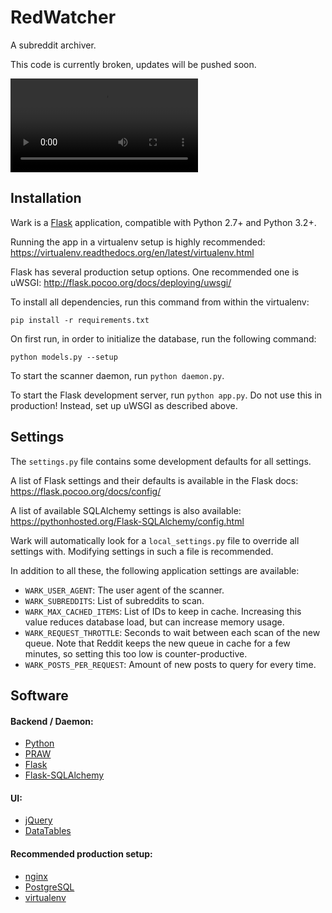 RedWatcher
====

A subreddit archiver.

This code is currently broken, updates will be pushed soon.

![Working demo](https://giant.gfycat.com/ColorlessPeriodicBlueshark.webm)


Installation
------------

Wark is a [Flask](http://flask.pocoo.org/) application, compatible with
Python 2.7+ and Python 3.2+.

Running the app in a virtualenv setup is highly recommended:
  https://virtualenv.readthedocs.org/en/latest/virtualenv.html

Flask has several production setup options. One recommended one is uWSGI:
  http://flask.pocoo.org/docs/deploying/uwsgi/

To install all dependencies, run this command from within the virtualenv:

```
pip install -r requirements.txt
```

On first run, in order to initialize the database, run the following command:
```
python models.py --setup
```

To start the scanner daemon, run `python daemon.py`.

To start the Flask development server, run `python app.py`. Do not use this in
production! Instead, set up uWSGI as described above.


Settings
--------

The `settings.py` file contains some development defaults for all settings.

A list of Flask settings and their defaults is available in the Flask docs:
  https://flask.pocoo.org/docs/config/

A list of available SQLAlchemy settings is also available:
  https://pythonhosted.org/Flask-SQLAlchemy/config.html

Wark will automatically look for a `local_settings.py` file to override all
settings with. Modifying settings in such a file is recommended.

In addition to all these, the following application settings are available:

 * `WARK_USER_AGENT`: The user agent of the scanner.
 * `WARK_SUBREDDITS`: List of subreddits to scan.
 * `WARK_MAX_CACHED_ITEMS`: List of IDs to keep in cache. Increasing this value
    reduces database load, but can increase memory usage.
 * `WARK_REQUEST_THROTTLE`: Seconds to wait between each scan of the new queue.
    Note that Reddit keeps the new queue in cache for a few minutes, so setting
    this too low is counter-productive.
 * `WARK_POSTS_PER_REQUEST`: Amount of new posts to query for every time.


Software
--------

#### Backend / Daemon:
 * [Python](https://python.org/)
 * [PRAW](https://praw.readthedocs.org)
 * [Flask](http://flask.pocoo.org)
 * [Flask-SQLAlchemy](https://pythonhosted.org/Flask-SQLAlchemy/)

#### UI:
 * [jQuery](https://jquery.org)
 * [DataTables](https://datatables.net)

#### Recommended production setup:
 * [nginx](http://nginx.org)
 * [PostgreSQL](https://www.postgresql.org)
 * [virtualenv](https://virtualenv.readthedocs.org)
